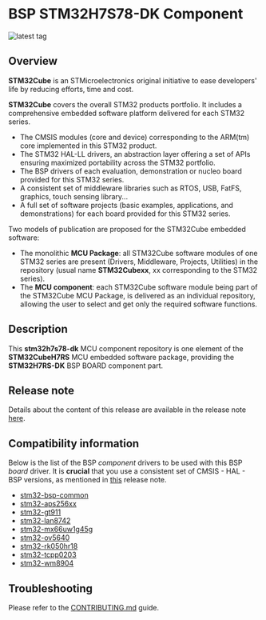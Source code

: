 # BSP STM32H7S78-DK Component

![latest tag](https://img.shields.io/github/v/tag/STMicroelectronics/stm32h7s78-dk.svg?color=brightgreen)

## Overview

**STM32Cube** is an STMicroelectronics original initiative to ease developers' life by reducing efforts, time and cost.

**STM32Cube** covers the overall STM32 products portfolio. It includes a comprehensive embedded software platform delivered for each STM32 series.
   * The CMSIS modules (core and device) corresponding to the ARM(tm) core implemented in this STM32 product.
   * The STM32 HAL-LL drivers, an abstraction layer offering a set of APIs ensuring maximized portability across the STM32 portfolio.
   * The BSP drivers of each evaluation, demonstration or nucleo board provided for this STM32 series.
   * A consistent set of middleware libraries such as RTOS, USB, FatFS, graphics, touch sensing library...
   * A full set of software projects (basic examples, applications, and demonstrations) for each board provided for this STM32 series.

Two models of publication are proposed for the STM32Cube embedded software:
   * The monolithic **MCU Package**: all STM32Cube software modules of one STM32 series are present (Drivers, Middleware, Projects, Utilities) in the repository (usual name **STM32Cubexx**, xx corresponding to the STM32 series).
   * The **MCU component**: each STM32Cube software module being part of the STM32Cube MCU Package, is delivered as an individual repository, allowing the user to select and get only the required software functions.

## Description

This **stm32h7s78-dk** MCU component repository is one element of the **STM32CubeH7RS** MCU embedded software package, providing the **STM32H7RS-DK** BSP BOARD component part.

## Release note

Details about the content of this release are available in the release note [here](https://htmlpreview.github.io/?https://github.com/STMicroelectronics/stm32h7s78-dk/blob/main/Release_Notes.html).

## Compatibility information

Below is the list of the BSP *component* drivers to be used with this BSP *board* driver. It is **crucial** that you use a consistent set of CMSIS - HAL - BSP versions, as mentioned in [this](https://htmlpreview.github.io/?https://github.com/STMicroelectronics/STM32CubeH7/blob/master/Release_Notes.html) release note.

* [stm32-bsp-common](https://github.com/STMicroelectronics/stm32-bsp-common)
* [stm32-aps256xx](https://github.com/STMicroelectronics/stm32-aps256xx)
* [stm32-gt911](https://github.com/STMicroelectronics/stm32-gt911)
* [stm32-lan8742](https://github.com/STMicroelectronics/stm32-lan8742)
* [stm32-mx66uw1g45g](https://github.com/STMicroelectronics/stm32-mx66uw1g45g)
* [stm32-ov5640](https://github.com/STMicroelectronics/stm32-ov5640)
* [stm32-rk050hr18](https://github.com/STMicroelectronics/stm32-rk050hr18)
* [stm32-tcpp0203](https://github.com/STMicroelectronics/stm32-tcpp0203)
* [stm32-wm8904](https://github.com/STMicroelectronics/stm32-wm8904)

## Troubleshooting

Please refer to the [CONTRIBUTING.md](CONTRIBUTING.md) guide.
